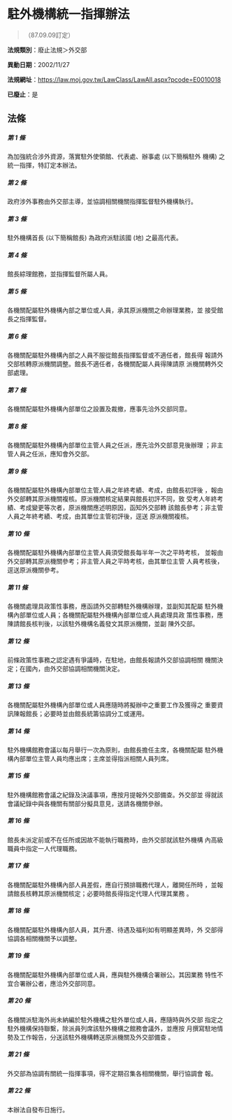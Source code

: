# 駐外機構統一指揮辦法
> （87.09.09訂定）

**法規類別**：廢止法規＞外交部

**異動日期**：2002/11/27  

**法規網址**：https://law.moj.gov.tw/LawClass/LawAll.aspx?pcode=E0010018

**已廢止**：是



## 法條
##### 第 1 條
為加強統合涉外資源，落實駐外使領館、代表處、辦事處 (以下簡稱駐外
機構) 之統一指揮，特訂定本辦法。

##### 第 2 條
政府涉外事務由外交部主導，並協調相關機關指揮監督駐外機構執行。

##### 第 3 條
駐外機構首長 (以下簡稱館長) 為政府派駐該國 (地) 之最高代表。

##### 第 4 條
館長綜理館務，並指揮監督所屬人員。

##### 第 5 條
各機關配屬駐外機構內部之單位或人員，承其原派機關之命辦理業務，並
接受館長之指揮監督。

##### 第 6 條
各機關配屬駐外機構內部之人員不服從館長指揮監督或不適任者，館長得
報請外交部核轉原派機關調整。館長不適任者，各機關配屬人員得陳請原
派機關轉外交部處理。

##### 第 7 條
各機關配屬駐外機構內部單位之設置及裁撤，應事先洽外交部同意。

##### 第 8 條
各機關配屬駐外機構內部單位主管人員之任派，應先洽外交部意見後辦理
；非主管人員之任派，應知會外交部。

##### 第 9 條
各機關配屬駐外機構內部單位主管人員之年終考績、考成，由館長初評後
，報由外交部轉其原派機關複核。原派機關核定結果與館長初評不同，致
受考人年終考績、考成變更等次者，原派機關應述明原因，函知外交部轉
該館長參考；非主管人員之年終考績、考成，由其單位主管初評後，逕送
原派機關複核。

##### 第 10 條
各機關配屬駐外機構內部單位主管人員須受館長每半年一次之平時考核，
並報由外交部轉其原派機關參考；非主管人員之平時考核，由其單位主管
人員考核後，逕送原派機關參考。

##### 第 11 條
各機關處理具政策性事務，應函請外交部轉駐外機構辦理，並副知其配屬
駐外機構內部單位或人員；各機關配屬駐外機構內部單位或人員處理具政
策性事務，應陳請館長核判後，以該駐外機構名義發文其原派機關，並副
陳外交部。

##### 第 12 條
前條政策性事務之認定遇有爭議時，在駐地，由館長報請外交部協調相關
機關決定；在國內，由外交部協調相關機關決定。

##### 第 13 條
各機關配屬駐外機構內部單位或人員應隨時將擬辦中之重要工作及獲得之
重要資訊陳報館長；必要時並由館長統籌協調分工或運用。

##### 第 14 條
駐外機構館務會議以每月舉行一次為原則，由館長擔任主席，各機關配屬
駐外機構內部單位主管人員均應出席；主席並得指派相關人員列席。

##### 第 15 條
駐外機構館務會議之紀錄及決議事項，應按月提報外交部備查。外交部並
得就該會議紀錄中與各機關有關部分擬具意見，送請各機關參辦。

##### 第 16 條
館長未派定前或不在任所或因故不能執行職務時，由外交部就該駐外機構
內高級職員中指定一人代理職務。

##### 第 17 條
各機關配屬駐外機構內部人員差假，應自行預排職務代理人，離開任所時
，並報請館長核轉其原派機關核定；必要時館長得指定代理人代理其業務
。

##### 第 18 條
各機關配屬駐外機構內部人員，其升遷、待遇及福利如有明顯差異時，外
交部得協調各相關機關予以調整。

##### 第 19 條
各機關配屬駐外機構內部單位或人員，應與駐外機構合署辦公。其因業務
特性不宜合署辦公者，應洽外交部同意。

##### 第 20 條
各機關派駐海外尚未納編於駐外機構之駐外單位或人員，應隨時與外交部
指定之駐外機構保持聯繫，除派員列席該駐外機構之館務會議外，並應按
月撰寫駐地情勢及工作報告，分送該駐外機構轉送原派機關及外交部備查
。

##### 第 21 條
外交部為協調有關統一指揮事項，得不定期召集各相關機關，舉行協調會
報。

##### 第 22 條
本辦法自發布日施行。


